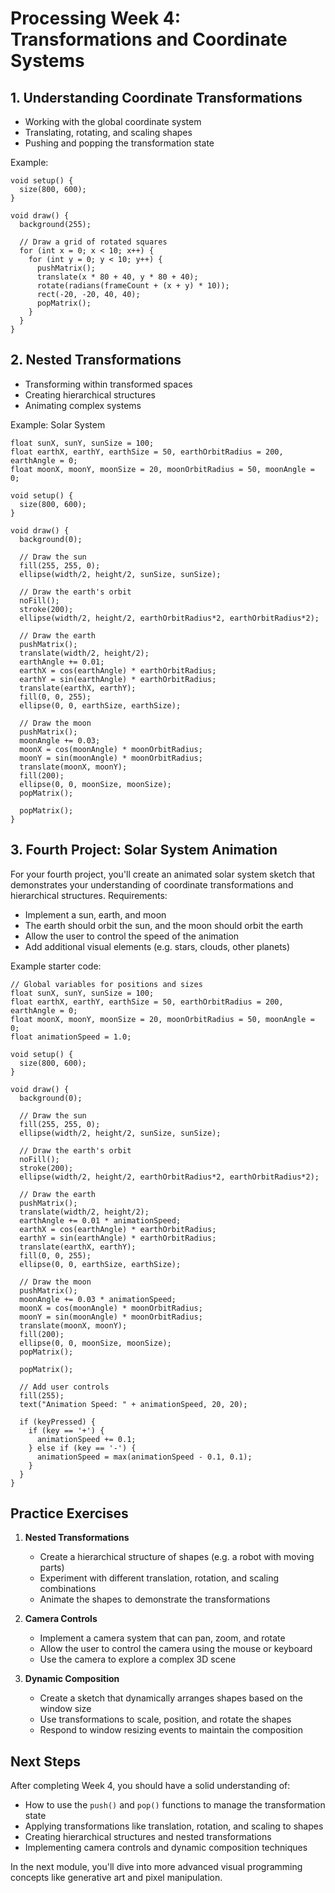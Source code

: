 # Processing Week 4: Transformations and Coordinate Systems

## 1. Understanding Coordinate Transformations
- Working with the global coordinate system
- Translating, rotating, and scaling shapes
- Pushing and popping the transformation state

Example:
```processing
void setup() {
  size(800, 600);
}

void draw() {
  background(255);
  
  // Draw a grid of rotated squares
  for (int x = 0; x < 10; x++) {
    for (int y = 0; y < 10; y++) {
      pushMatrix();
      translate(x * 80 + 40, y * 80 + 40);
      rotate(radians(frameCount + (x + y) * 10));
      rect(-20, -20, 40, 40);
      popMatrix();
    }
  }
}
```

## 2. Nested Transformations
- Transforming within transformed spaces
- Creating hierarchical structures
- Animating complex systems

Example: Solar System
```processing
float sunX, sunY, sunSize = 100;
float earthX, earthY, earthSize = 50, earthOrbitRadius = 200, earthAngle = 0;
float moonX, moonY, moonSize = 20, moonOrbitRadius = 50, moonAngle = 0;

void setup() {
  size(800, 600);
}

void draw() {
  background(0);
  
  // Draw the sun
  fill(255, 255, 0);
  ellipse(width/2, height/2, sunSize, sunSize);
  
  // Draw the earth's orbit
  noFill();
  stroke(200);
  ellipse(width/2, height/2, earthOrbitRadius*2, earthOrbitRadius*2);
  
  // Draw the earth
  pushMatrix();
  translate(width/2, height/2);
  earthAngle += 0.01;
  earthX = cos(earthAngle) * earthOrbitRadius;
  earthY = sin(earthAngle) * earthOrbitRadius;
  translate(earthX, earthY);
  fill(0, 0, 255);
  ellipse(0, 0, earthSize, earthSize);
  
  // Draw the moon
  pushMatrix();
  moonAngle += 0.03;
  moonX = cos(moonAngle) * moonOrbitRadius;
  moonY = sin(moonAngle) * moonOrbitRadius;
  translate(moonX, moonY);
  fill(200);
  ellipse(0, 0, moonSize, moonSize);
  popMatrix();
  
  popMatrix();
}
```

## 3. Fourth Project: Solar System Animation
For your fourth project, you'll create an animated solar system sketch that demonstrates your understanding of coordinate transformations and hierarchical structures. Requirements:
- Implement a sun, earth, and moon
- The earth should orbit the sun, and the moon should orbit the earth
- Allow the user to control the speed of the animation
- Add additional visual elements (e.g. stars, clouds, other planets)

Example starter code:
```processing
// Global variables for positions and sizes
float sunX, sunY, sunSize = 100;
float earthX, earthY, earthSize = 50, earthOrbitRadius = 200, earthAngle = 0;
float moonX, moonY, moonSize = 20, moonOrbitRadius = 50, moonAngle = 0;
float animationSpeed = 1.0;

void setup() {
  size(800, 600);
}

void draw() {
  background(0);
  
  // Draw the sun
  fill(255, 255, 0);
  ellipse(width/2, height/2, sunSize, sunSize);
  
  // Draw the earth's orbit
  noFill();
  stroke(200);
  ellipse(width/2, height/2, earthOrbitRadius*2, earthOrbitRadius*2);
  
  // Draw the earth
  pushMatrix();
  translate(width/2, height/2);
  earthAngle += 0.01 * animationSpeed;
  earthX = cos(earthAngle) * earthOrbitRadius;
  earthY = sin(earthAngle) * earthOrbitRadius;
  translate(earthX, earthY);
  fill(0, 0, 255);
  ellipse(0, 0, earthSize, earthSize);
  
  // Draw the moon
  pushMatrix();
  moonAngle += 0.03 * animationSpeed;
  moonX = cos(moonAngle) * moonOrbitRadius;
  moonY = sin(moonAngle) * moonOrbitRadius;
  translate(moonX, moonY);
  fill(200);
  ellipse(0, 0, moonSize, moonSize);
  popMatrix();
  
  popMatrix();
  
  // Add user controls
  fill(255);
  text("Animation Speed: " + animationSpeed, 20, 20);
  
  if (keyPressed) {
    if (key == '+') {
      animationSpeed += 0.1;
    } else if (key == '-') {
      animationSpeed = max(animationSpeed - 0.1, 0.1);
    }
  }
}
```

## Practice Exercises
1. **Nested Transformations**
   - Create a hierarchical structure of shapes (e.g. a robot with moving parts)
   - Experiment with different translation, rotation, and scaling combinations
   - Animate the shapes to demonstrate the transformations

2. **Camera Controls**
   - Implement a camera system that can pan, zoom, and rotate
   - Allow the user to control the camera using the mouse or keyboard
   - Use the camera to explore a complex 3D scene

3. **Dynamic Composition**
   - Create a sketch that dynamically arranges shapes based on the window size
   - Use transformations to scale, position, and rotate the shapes
   - Respond to window resizing events to maintain the composition

## Next Steps
After completing Week 4, you should have a solid understanding of:
- How to use the `push()` and `pop()` functions to manage the transformation state
- Applying transformations like translation, rotation, and scaling to shapes
- Creating hierarchical structures and nested transformations
- Implementing camera controls and dynamic composition techniques

In the next module, you'll dive into more advanced visual programming concepts like generative art and pixel manipulation.
